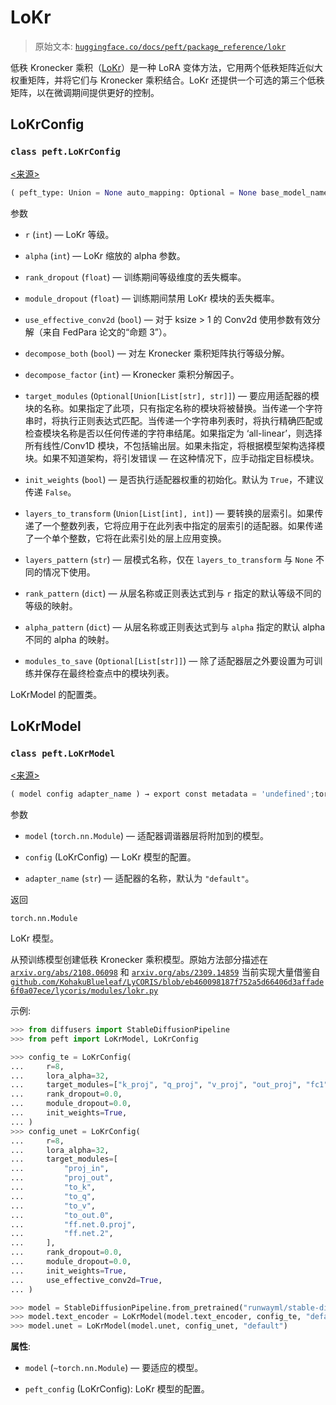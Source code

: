# LoKr

> 原始文本: [`huggingface.co/docs/peft/package_reference/lokr`](https://huggingface.co/docs/peft/package_reference/lokr)

低秩 Kronecker 乘积（[LoKr](https://hf.co/papers/2309.14859)）是一种 LoRA 变体方法，它用两个低秩矩阵近似大权重矩阵，并将它们与 Kronecker 乘积结合。LoKr 还提供一个可选的第三个低秩矩阵，以在微调期间提供更好的控制。

## LoKrConfig

### `class peft.LoKrConfig`

[<来源>](https://github.com/huggingface/peft/blob/v0.8.2/src/peft/tuners/lokr/config.py#L22)

```py
( peft_type: Union = None auto_mapping: Optional = None base_model_name_or_path: Optional = None revision: Optional = None task_type: Union = None inference_mode: bool = False rank_pattern: Optional[dict] = <factory> alpha_pattern: Optional[dict] = <factory> r: int = 8 alpha: int = 8 rank_dropout: float = 0.0 module_dropout: float = 0.0 use_effective_conv2d: bool = False decompose_both: bool = False decompose_factor: int = -1 target_modules: Union = None init_weights: bool = True layers_to_transform: Union = None layers_pattern: Optional = None modules_to_save: Optional = None )
```

参数

+   `r` (`int`) — LoKr 等级。

+   `alpha` (`int`) — LoKr 缩放的 alpha 参数。

+   `rank_dropout` (`float`) — 训练期间等级维度的丢失概率。

+   `module_dropout` (`float`) — 训练期间禁用 LoKr 模块的丢失概率。

+   `use_effective_conv2d` (`bool`) — 对于 ksize > 1 的 Conv2d 使用参数有效分解（来自 FedPara 论文的“命题 3”）。

+   `decompose_both` (`bool`) — 对左 Kronecker 乘积矩阵执行等级分解。

+   `decompose_factor` (`int`) — Kronecker 乘积分解因子。

+   `target_modules` (`Optional[Union[List[str], str]]`) — 要应用适配器的模块的名称。如果指定了此项，只有指定名称的模块将被替换。当传递一个字符串时，将执行正则表达式匹配。当传递一个字符串列表时，将执行精确匹配或检查模块名称是否以任何传递的字符串结尾。如果指定为 ‘all-linear’，则选择所有线性/Conv1D 模块，不包括输出层。如果未指定，将根据模型架构选择模块。如果不知道架构，将引发错误 — 在这种情况下，应手动指定目标模块。

+   `init_weights` (`bool`) — 是否执行适配器权重的初始化。默认为 `True`，不建议传递 `False`。

+   `layers_to_transform` (`Union[List[int], int]`) — 要转换的层索引。如果传递了一个整数列表，它将应用于在此列表中指定的层索引的适配器。如果传递了一个单个整数，它将在此索引处的层上应用变换。

+   `layers_pattern` (`str`) — 层模式名称，仅在 `layers_to_transform` 与 `None` 不同的情况下使用。

+   `rank_pattern` (`dict`) — 从层名称或正则表达式到与 `r` 指定的默认等级不同的等级的映射。

+   `alpha_pattern` (`dict`) — 从层名称或正则表达式到与 `alpha` 指定的默认 alpha 不同的 alpha 的映射。

+   `modules_to_save` (`Optional[List[str]]`) — 除了适配器层之外要设置为可训练并保存在最终检查点中的模块列表。

LoKrModel 的配置类。

## LoKrModel

### `class peft.LoKrModel`

[<来源>](https://github.com/huggingface/peft/blob/v0.8.2/src/peft/tuners/lokr/model.py#L27)

```py
( model config adapter_name ) → export const metadata = 'undefined';torch.nn.Module
```

参数

+   `model` (`torch.nn.Module`) — 适配器调谐器层将附加到的模型。

+   `config` (LoKrConfig) — LoKr 模型的配置。

+   `adapter_name` (`str`) — 适配器的名称，默认为 `"default"`。

返回

`torch.nn.Module`

LoKr 模型。

从预训练模型创建低秩 Kronecker 乘积模型。原始方法部分描述在 [`arxiv.org/abs/2108.06098`](https://arxiv.org/abs/2108.06098) 和 [`arxiv.org/abs/2309.14859`](https://arxiv.org/abs/2309.14859) 当前实现大量借鉴自 [`github.com/KohakuBlueleaf/LyCORIS/blob/eb460098187f752a5d66406d3affade6f0a07ece/lycoris/modules/lokr.py`](https://github.com/KohakuBlueleaf/LyCORIS/blob/eb460098187f752a5d66406d3affade6f0a07ece/lycoris/modules/lokr.py)

示例:

```py
>>> from diffusers import StableDiffusionPipeline
>>> from peft import LoKrModel, LoKrConfig

>>> config_te = LoKrConfig(
...     r=8,
...     lora_alpha=32,
...     target_modules=["k_proj", "q_proj", "v_proj", "out_proj", "fc1", "fc2"],
...     rank_dropout=0.0,
...     module_dropout=0.0,
...     init_weights=True,
... )
>>> config_unet = LoKrConfig(
...     r=8,
...     lora_alpha=32,
...     target_modules=[
...         "proj_in",
...         "proj_out",
...         "to_k",
...         "to_q",
...         "to_v",
...         "to_out.0",
...         "ff.net.0.proj",
...         "ff.net.2",
...     ],
...     rank_dropout=0.0,
...     module_dropout=0.0,
...     init_weights=True,
...     use_effective_conv2d=True,
... )

>>> model = StableDiffusionPipeline.from_pretrained("runwayml/stable-diffusion-v1-5")
>>> model.text_encoder = LoKrModel(model.text_encoder, config_te, "default")
>>> model.unet = LoKrModel(model.unet, config_unet, "default")
```

**属性**:

+   `model` (`~torch.nn.Module`) — 要适应的模型。

+   `peft_config` (LoKrConfig): LoKr 模型的配置。
